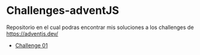 # Challenges-adventJS
Repositorio en el cual podras encontrar mis soluciones a los challenges de https://adventjs.dev/

<ul>
  <li><a href="https://github.com/albanesimatias/Challenges-adventJS/blob/main/challenge01.md">Challenge 01</a></li>
</ul>
